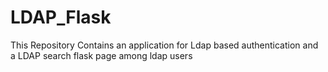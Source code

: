 # LDAP_Flask
This Repository Contains an application for Ldap based authentication and a LDAP search flask page among ldap users
